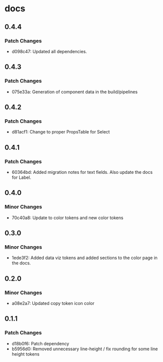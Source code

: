 # docs

## 0.4.4

### Patch Changes

- d098c47: Updated all dependencies.

## 0.4.3

### Patch Changes

- 075e33a: Generation of component data in the build/pipelines

## 0.4.2

### Patch Changes

- d81acf1: Change to proper PropsTable for Select

## 0.4.1

### Patch Changes

- 60364bd: Added migration notes for text fields. Also update the docs for Label.

## 0.4.0

### Minor Changes

- 70c40a8: Update to color tokens and new color tokens

## 0.3.0

### Minor Changes

- 1ede3f2: Added data viz tokens and added sections to the color page in the docs.

## 0.2.0

### Minor Changes

- a08e2a7: Updated copy token icon color

## 0.1.1

### Patch Changes

- d18b0f6: Patch dependency
- b5956d0: Removed unnecessary line-height / fix rounding for some line height tokens
